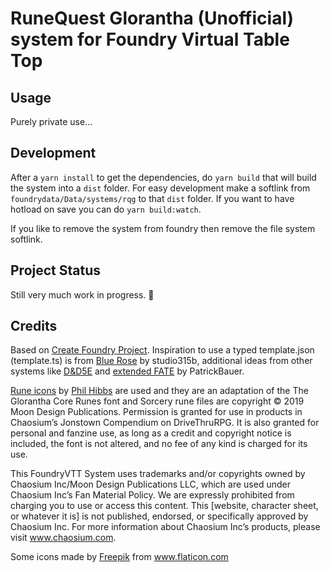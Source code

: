 # RuneQuest Glorantha (Unofficial) system for Foundry Virtual Table Top

## Usage

Purely private use...

## Development

After a `yarn install` to get the dependencies, do `yarn build` that will build the system into a `dist` folder. For easy development make a softlink from `foundrydata/Data/systems/rqg` to that `dist` folder.
If you want to have hotload on save you can do `yarn build:watch`. 

If you like to remove the system from foundry then remove the file system softlink.

## Project Status

Still very much work in progress. 🚧

## Credits

Based on [Create Foundry Project](https://www.npmjs.com/package/create-foundry-project). Inspiration to use a typed template.json (template.ts) is from [Blue Rose](https://gitlab.com/studio315b/blue-rose) by studio315b, additional ideas from other systems like [D&D5E](https://gitlab.com/foundrynet/dnd5e) and [extended FATE](https://github.com/anvil-vtt/FATEx) by PatrickBauer.

[Rune icons](https://runequest-glorantha.fandom.com/wiki/Category:Runes) by [Phil Hibbs](https://basicroleplaying.org/profile/9-philhibbs) are used and they are an adaptation of the The Glorantha Core Runes font and Sorcery rune files are copyright © 2019 Moon Design Publications. Permission is granted for use in products in Chaosium’s Jonstown Compendium on DriveThruRPG. It is also granted for personal and fanzine use, as long as a credit and copyright notice is included, the font is not altered, and no fee of any kind is charged for its use.

This FoundryVTT System uses trademarks and/or copyrights owned by Chaosium Inc/Moon Design Publications LLC, which are used under Chaosium Inc’s Fan Material Policy. We are expressly prohibited from charging you to use or access this content. This [website, character sheet, or whatever it is] is not published, endorsed, or specifically approved by Chaosium Inc. For more information about Chaosium Inc’s products, please visit www.chaosium.com.
<div>Some icons made by <a href="https://www.freepik.com" title="Freepik">Freepik</a> from <a href="https://www.flaticon.com/" title="Flaticon">www.flaticon.com</a></div>